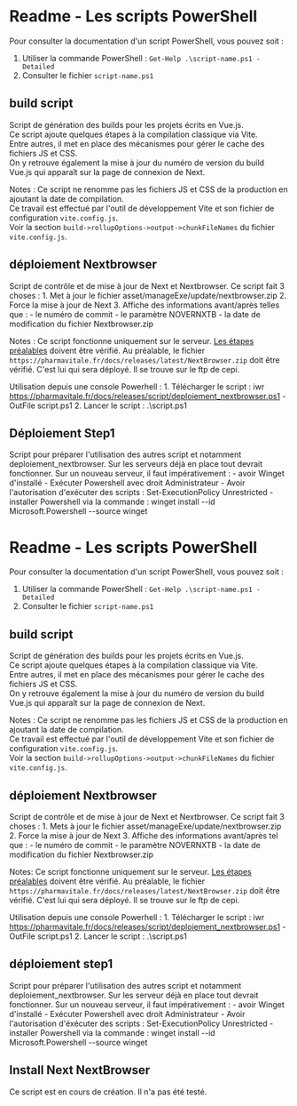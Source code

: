 # Readme - Les scripts PowerShell

Pour consulter la documentation d'un script PowerShell, vous pouvez soit :
1. Utiliser la commande PowerShell : `Get-Help .\script-name.ps1 -Detailed`
2. Consulter le fichier `script-name.ps1`

## build script

Script de génération des builds pour les projets écrits en Vue.js.  
Ce script ajoute quelques étapes à la compilation classique via Vite.  
Entre autres, il met en place des mécanismes pour gérer le cache des fichiers JS et CSS.  
On y retrouve également la mise à jour du numéro de version du build Vue.js qui apparaît sur la page de connexion de Next.

Notes :
Ce script ne renomme pas les fichiers JS et CSS de la production en ajoutant la date de compilation.  
Ce travail est effectué par l'outil de développement Vite et son fichier de configuration `vite.config.js`.  
Voir la section `build->rollupOptions->output->chunkFileNames` du fichier `vite.config.js`.

## déploiement Nextbrowser

Script de contrôle et de mise à jour de Next et Nextbrowser.
Ce script fait 3 choses : 
    1. Met à jour le fichier asset/manageExe/update/nextbrowser.zip 
    2. Force la mise à jour de Next 
    3. Affiche des informations avant/après telles que :
        - le numéro de commit
        - le paramètre NOVERNXTB 
        - la date de modification du fichier Nextbrowser.zip 

Notes :
Ce script fonctionne uniquement sur le serveur.
[Les étapes préalables](#déploiement-step1) doivent être vérifié. 
Au préalable, le fichier `https://pharmavitale.fr/docs/releases/latest/NextBrowser.zip` doit être vérifié. C'est lui qui
sera déployé. Il se trouve sur le ftp de cepi.

Utilisation depuis une console Powerhell :
    1. Télécharger le script : iwr https://pharmavitale.fr/docs/releases/script/deploiement_nextbrowser.ps1 -OutFile script.ps1 
    2. Lancer le script : .\script.ps1

## Déploiement Step1

Script pour préparer l'utilisation des autres script et notamment deploiement_nextbrowser.
Sur les serveurs déjà en place tout devrait fonctionner.
Sur un nouveau serveur, il faut impérativement :
    - avoir Winget d'installé
    - Exécuter Powershell avec droit Administrateur
    - Avoir l'autorisation d'exécuter des scripts : Set-ExecutionPolicy Unrestricted
    - installer Powershell via la commande : winget install --id Microsoft.Powershell --source winget

## 
# Readme - Les scripts PowerShell

Pour consulter la documentation d'un script PowerShell, vous pouvez soit :
1. Utiliser la commande PowerShell : `Get-Help .\script-name.ps1 -Detailed`
2. Consulter le fichier `script-name.ps1`

## build script

Script de génération des builds pour les projets écrits en Vue.js.  
Ce script ajoute quelques étapes à la compilation classique via Vite.  
Entre autres, il met en place des mécanismes pour gérer le cache des fichiers JS et CSS.  
On y retrouve également la mise à jour du numéro de version du build Vue.js qui apparaît sur la page de connexion de Next.

Notes :
Ce script ne renomme pas les fichiers JS et CSS de la production en ajoutant la date de compilation.  
Ce travail est effectué par l'outil de développement Vite et son fichier de configuration `vite.config.js`.  
Voir la section `build->rollupOptions->output->chunkFileNames` du fichier `vite.config.js`.

## déploiement Nextbrowser

Script de contrôle et de mise à jour de Next et Nextbrowser.
Ce script fait 3 choses : 
    1. Mets à jour le fichier asset/manageExe/update/nextbrowser.zip 
    2. Force la mise à jour de Next 
    3. Affiche des informations avant/après tel que :
        - le numéro de commit
        - le paramètre NOVERNXTB 
        - la date de modification du fichier Nextbrowser.zip 

Notes:
Ce script fonctionne uniquement sur le serveur.
[Les étapes préalables](#déploiement-step1) doivent être vérifié. 
Au préalable, le fichier `https://pharmavitale.fr/docs/releases/latest/NextBrowser.zip` doit être vérifié. C'est lui qui
sera déployé. Il se trouve sur le ftp de cepi.

Utilisation depuis une console Powerhell :
    1. Télécharger le script : iwr https://pharmavitale.fr/docs/releases/script/deploiement_nextbrowser.ps1 -OutFile script.ps1 
    2. Lancer le script : .\script.ps1

## déploiement step1

Script pour préparer l'utilisation des autres script et notamment deploiement_nextbrowser.
Sur les serveur déjà en place tout devrait fonctionner.
Sur un nouveau serveur, il faut impérativement :
    - avoir Winget d'installé
    - Exécuter Powershell avec droit Administrateur
    - Avoir l'autorisation d'éxécuter des scripts : Set-ExecutionPolicy Unrestricted
    - installer Powershell via la commande : winget install --id Microsoft.Powershell --source winget

## Install Next NextBrowser

Ce script est en cours de création. Il n'a pas été testé.
